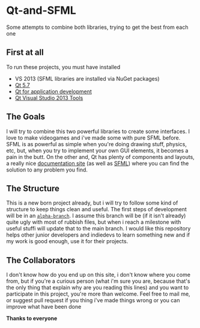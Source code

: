 # Qt-and-SFML
Some attempts to combine both libraries, trying to get the best from each one

First at all
----------------
To run these projects, you must have installed 
- VS 2013 (SFML libraries are installed via NuGet packages)
- [Qt 5.7](https://www.qt.io/download-qt-for-application-development)
- [Qt for application development](https://www.qt.io/download-qt-for-application-development)
- [Qt Visual Studio 2013 Tools](http://download.qt.io/official_releases/vsaddin/)


The Goals
----------------
I will try to combine this two powerful libraries to create some interfaces. I love to make videogames and i've made some with pure SFML before.
SFML is as powerful as simple when you're doing drawing stuff, physics, etc, but, when you try to implement your own GUI elements, it becomes a pain in the butt.
On the other and, Qt has plenty of components and layouts, a really nice [documentation site](http://doc.qt.io/qt-4.8/index.html) 
(as well as [SFML](https://www.sfml-dev.org/documentation/2.4.2/)) where you can find the solution to any problem you find.

The Structure
---------------
This is a new born project already, but i will try to follow some kind of structure to keep things clean and useful.
The first steps of development will be in an [`alpha-branch`](https://github.com/alseether/Qt-and-SFML/tree/alfa-branch).
I assume this branch will be (if it isn't already) quite ugly with most of rubbish files, but when i reach a milestone with useful stuffi will update that to the main branch. I would like this repository helps other junior developers and indiedevs to learn something new and if my work is good enough, use it for their projects.

The Collaborators
--------------
I don't know how do you end up on this site, i don't know where you come from, but if you're a curious person (what i'm sure you are, because that's the only thing that explain why are you reading this lines) and you want to participate in this project, you're more than welcome. Feel free to mail me, or suggest pull request if you thing i've made things wrong or you can improve what have been done

**Thanks to everyone**
